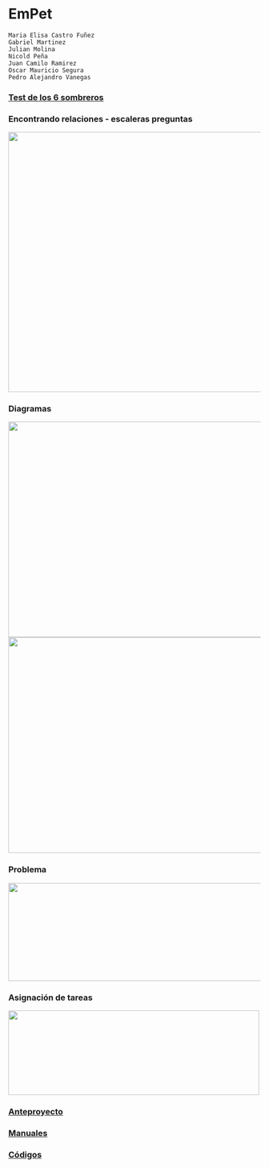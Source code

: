 # EmPet
```
Maria Elisa Castro Fuñez 
Gabriel Martinez
Julian Molina 
Nicold Peña 
Juan Camilo Ramirez
Oscar Mauricio Segura 
Pedro Alejandro Vanegas 
```


### [Test de los 6 sombreros](https://github.com/pavanegasg/Sistemas-Embebidos/tree/master/Documentos/Test%20de%20los%206%20sombreros)

### Encontrando relaciones - escaleras preguntas 
<img src="https://raw.githubusercontent.com/pavanegasg/Sistemas-Embebidos/master/Documentos/ideas.png" width="831" height="520">

### Diagramas 

<img src="https://raw.githubusercontent.com/pavanegasg/Sistemas-Embebidos/master/Documentos/diagrama1.jpeg" width="768" height="431">

<img src="https://raw.githubusercontent.com/pavanegasg/Sistemas-Embebidos/master/Documentos/diagrama2.jpeg" width="768" height="431">

### Problema 

<img src="https://raw.githubusercontent.com/pavanegasg/Sistemas-Embebidos/master/Documentos/problema.png" width="562" height="196">

### Asignación de tareas 

<img src="https://raw.githubusercontent.com/pavanegasg/Sistemas-Embebidos/master/Documentos/asignacion.PNG" width="501" height="169">


### [Anteproyecto](https://github.com/pavanegasg/Sistemas-Embebidos/blob/master/Documentos/Anteproyecto_embebidos.pdf) 

### [Manuales](https://github.com/pavanegasg/Sistemas-Embebidos/tree/master/Manuales)

### [Códigos](https://github.com/pavanegasg/Sistemas-Embebidos/tree/master/Códigos)
